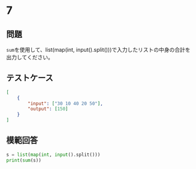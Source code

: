 # 7
## 問題

`sum`を使用して、list(map(int, input().split()))で入力したリストの中身の合計を出力してください。

## テストケース

```json
[
	{
		"input": ["30 10 40 20 50"],
		"output": [150]
	}
]
```

## 模範回答
```python
s = list(map(int, input().split()))
print(sum(s))
```